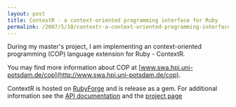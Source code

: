 ```yaml
---
layout: post
title: ContextR - a context-oriented programming interface for Ruby
permalink: /2007/5/10/contextr-a-context-oriented-programming-interface-for-ruby
---
```

During my master's project, I am implementing an context-oriented programming (COP) language extension for Ruby - ContextR.

You may find more information about COP at [www.swa.hpi.uni-potsdam.de/cop](http://www.swa.hpi.uni-potsdam.de/cop).

ContextR is hosted on [RubyForge](http://rubyforge.org/projects/contextr) and is release as a gem. For additional information see the [API documentation](http://contextr.rubyforge.org/contextr) and the [project page](http://contextr.rubyforge.org)

